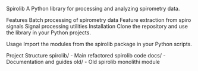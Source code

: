 Spirolib A Python library for processing and analyzing spirometry data.

Features Batch processing of spirometry data Feature extraction from spiro signals Signal processing utilities Installation Clone the repository and use the library in your Python projects.

Usage Import the modules from the spirolib package in your Python scripts.

Project Structure spirolib/ - Main refactored spirolib code docs/ - Documentation and guides old/ - Old spirolib monolithi module
